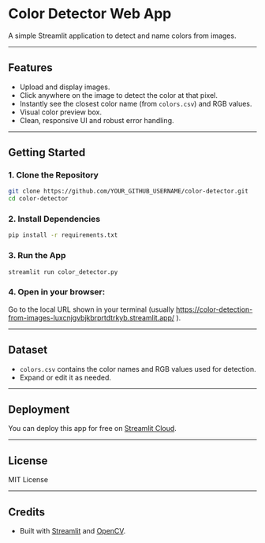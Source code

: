 # Color Detector Web App

A simple Streamlit application to detect and name colors from images.

---

## Features

- Upload and display images.
- Click anywhere on the image to detect the color at that pixel.
- Instantly see the closest color name (from `colors.csv`) and RGB values.
- Visual color preview box.
- Clean, responsive UI and robust error handling.

---

## Getting Started

### 1. Clone the Repository

```bash
git clone https://github.com/YOUR_GITHUB_USERNAME/color-detector.git
cd color-detector
```

### 2. Install Dependencies

```bash
pip install -r requirements.txt
```

### 3. Run the App

```bash
streamlit run color_detector.py
```

### 4. Open in your browser:

Go to the local URL shown in your terminal (usually https://color-detection-from-images-luxcnjgvbjkbrprtdtrkyb.streamlit.app/ ).

---

## Dataset

- `colors.csv` contains the color names and RGB values used for detection.
- Expand or edit it as needed.

---

## Deployment

You can deploy this app for free on [Streamlit Cloud](https://streamlit.io/cloud).

---

## License

MIT License

---

## Credits

- Built with [Streamlit](https://streamlit.io/) and [OpenCV](https://opencv.org/).
